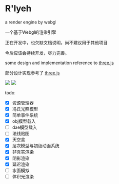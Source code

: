 # R'lyeh
a render engine by webgl 

一个基于Webgl的渲染引擎

正在开发中，也欠缺文档说明，尚不建议用于其他项目

今后应该会持续开发，尽力完善。



some design and implementation reference to [three.js](https://threejs.org)

部分设计实现参考了 [three.js](https://threejs.org)

![](https://files.catbox.moe/jl9pii.png)
![](https://files.catbox.moe/x7pl1s.png)

todo:

- [x] 资源管理器
- [x] 冯氏光照模型
- [x] 简单事件系统
- [x] obj模型载入
- [ ] dae模型载入
- [ ] 法线贴图
- [x] 天空盒
- [x] 层次模型与初级动画系统
- [x] 非真实渲染
- [x] 阴影渲染
- [x] 延迟渲染
- [ ] 水面模拟
- [ ] 体积光渲染
